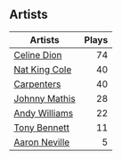 ## Artists
Artists | Plays 
----- | -----: 
[Celine Dion](/artists/celine-dion-39068) | 74
[Nat King Cole](/artists/nat-king-cole-3428) | 40
[Carpenters](/artists/carpenters-39303) | 40
[Johnny Mathis](/artists/johnny-mathis-14581) | 28
[Andy Williams](/artists/andy-williams-16425) | 22
[Tony Bennett](/artists/tony-bennett-2564) | 11
[Aaron Neville](/artists/aaron-neville-384) | 5


